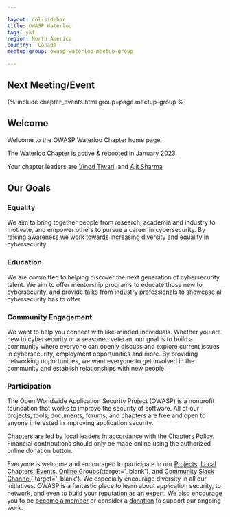 ```yaml
---

layout: col-sidebar
title: OWASP Waterloo
tags: ykf
region: North America
country:  Canada
meetup-group: owasp-waterloo-meetup-group

---
```


Next Meeting/Event
---------------------
{% include chapter_events.html group=page.meetup-group %}

## Welcome
Welcome to the OWASP Waterloo Chapter home page!

The Waterloo Chapter is active & rebooted in January 2023. 

Your chapter leaders are [Vinod Tiwari](https://twitter.com/securient), and [Ajit Sharma](https://twitter.com/ajsway05)

## Our Goals

### Equality
We aim to bring together people from research, academia and industry to motivate, and empower others to pursue a career in cybersecurity. By raising awareness we work towards increasing diversity and equality in cybersecurity.

### Education
We are committed to helping discover the next generation of cybersecurity talent. We aim to offer mentorship programs to educate those new to cybersecurity, and provide talks from industry professionals to showcase all cybersecurity has to offer.

### Community Engagement
We want to help you connect with like-minded individuals. Whether you are new to cybersecurity or a seasoned veteran, our goal is to build a community where everyone can openly discuss and explore current issues in cybersecurity, employment opportunities and more. By providing networking opportunities, we want everyone to get involved in the community and establish relationships with new people.

### Participation
The Open Worldwide Application Security Project (OWASP) is a nonprofit foundation that works to improve the security of software. All of our projects, tools, documents, forums, and chapters are free and open to anyone interested in improving application security. 

Chapters are led by local leaders in accordance with the [Chapters Policy](/www-policy/operational/chapters). Financial contributions should only be made online using the authorized online donation button. 

Everyone is welcome and encouraged to participate in our [Projects](/projects/), [Local Chapters](/chapters/), [Events](/events/), [Online Groups](https://groups.google.com/a/owasp.com/){:target='_blank'}, and [Community Slack Channel](https://owasp.slack.com/){:target='_blank'}. We especially encourage diversity in all our initiatives. OWASP is a fantastic place to learn about application security, to network, and even to build your reputation as an expert. We also encourage you to be [become a member](/membership/) or consider a [donation](/donate/) to support our ongoing work.

